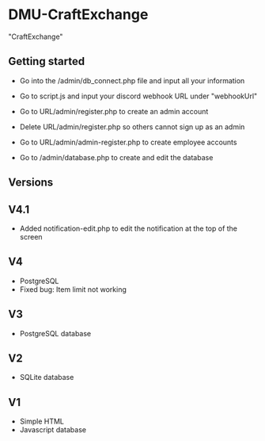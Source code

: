 # DMU-CraftExchange
"CraftExchange"

<!-- ROADMAP -->
## Getting started

* Go into the /admin/db_connect.php file and input all your information
* Go to script.js and input your discord webhook URL under "webhookUrl"

* Go to URL/admin/register.php to create an admin account
* Delete URL/admin/register.php so others cannot sign up as an admin
* Go to URL/admin/admin-register.php to create employee accounts
* Go to /admin/database.php to create and edit the database



## Versions

## V4.1

* Added notification-edit.php to edit the notification at the top of the screen

## V4

* PostgreSQL
* Fixed bug: Item limit not working

## V3

* PostgreSQL database

## V2

* SQLite database

## V1

* Simple HTML
* Javascript database